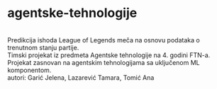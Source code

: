 # agentske-tehnologije

<br>
Predikcija ishoda League of Legends meča na osnovu podataka o trenutnom stanju partije.
<br>
Timski projekat iz predmeta Agentske tehnologije na 4. godini FTN-a. Projekat zasnovan na agentskim tehnologijama sa uključenom ML komponentom. 
<br>
autori: Garić Jelena, Lazarević Tamara, Tomić Ana
